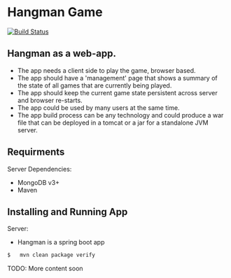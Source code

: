 # Hangman Game


[![Build Status](https://travis-ci.org/ImranAdan/Hangman.svg?branch=master)](https://travis-ci.org/ImranAdan/Hangman)

## Hangman as a web-app. 

 - The app needs a client side to play the game, browser based. 
 - The app should have a 'management' page that shows a summary of the state of all games that are currently being played.
 - The app should keep the current game state persistent across server and browser re-starts. 
 - The app could be used by many users at the same time. 
 - The app build process can be any technology and could produce a war file that can be deployed in a tomcat or a jar for a standalone JVM server. 
 

## Requirments

Server Dependencies: 
 
 - MongoDB v3+
 - Maven  
 
 
## Installing and Running App


Server:

 - Hangman is a spring boot app

```sh
$   mvn clean package verify
```

TODO: More content soon
 
